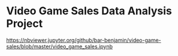 # Video Game Sales Data Analysis Project

https://nbviewer.jupyter.org/github/bar-benjamin/video-game-sales/blob/master/video_game_sales.ipynb
